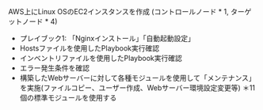 AWS上にLinux OSのEC2インスタンスを作成
(コントロールノード * 1, ターゲットノード * 4)

- プレイブック1: 「Nginxインストール」「自動起動設定」
- Hostsファイルを使用したPlaybook実行確認
- インベントリファイルを使用したPlaybook実行確認
- エラー発生条件を確認
- 構築したWebサーバーに対して各種モジュールを使用して「メンテナンス」を実施(ファイルコピー、ユーザー作成、Webサーバー環境設定変更等)
＊11個の標準モジュールを使用する


